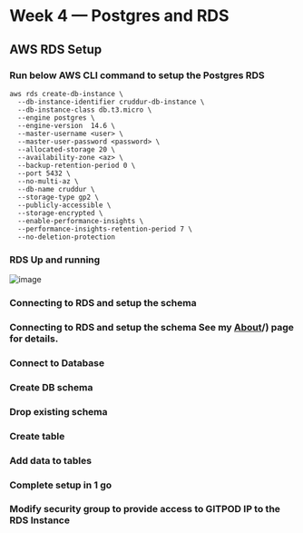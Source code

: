 # Week 4 — Postgres and RDS

## AWS RDS Setup

### Run below AWS CLI command to setup the Postgres RDS

```
aws rds create-db-instance \
  --db-instance-identifier cruddur-db-instance \
  --db-instance-class db.t3.micro \
  --engine postgres \
  --engine-version  14.6 \
  --master-username <user> \
  --master-user-password <password> \
  --allocated-storage 20 \
  --availability-zone <az> \
  --backup-retention-period 0 \
  --port 5432 \
  --no-multi-az \
  --db-name cruddur \
  --storage-type gp2 \
  --publicly-accessible \
  --storage-encrypted \
  --enable-performance-insights \
  --performance-insights-retention-period 7 \
  --no-deletion-protection

```

### RDS Up and running

![image](https://user-images.githubusercontent.com/18515029/225875650-4784733c-e26f-4775-bdf5-f9f37bd62348.png)


### Connecting to RDS and setup the schema  

### Connecting to RDS and setup the schema  See my [About](//backend-flask/bin/db-connect)/) page for details.   


### Connect to Database

### Create DB schema

### Drop existing schema

### Create table

### Add data to tables

### Complete setup in 1 go

### Modify security group to provide access to GITPOD IP to the RDS Instance 


